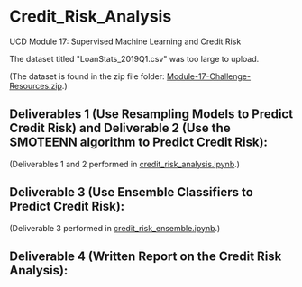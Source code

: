 # Credit_Risk_Analysis
UCD Module 17: Supervised Machine Learning and Credit Risk

The dataset titled "LoanStats_2019Q1.csv" was too large to upload. 

(The dataset is found in the zip file folder: [Module-17-Challenge-Resources.zip](https://2u-data-curriculum-team.s3.amazonaws.com/dataviz-online/module_17/Module-17-Challenge-Resources.zip).)

## Deliverables 1 (Use Resampling Models to Predict Credit Risk) and Deliverable 2 (Use the SMOTEENN algorithm to Predict Credit Risk):

(Deliverables 1 and 2 performed in [credit_risk_analysis.ipynb](https://github.com/michaelfoz/Credit_Risk_Analysis/blob/main/credit_risk_resampling.ipynb).)

## Deliverable 3 (Use Ensemble Classifiers to Predict Credit Risk):

(Deliverable 3 performed in [credit_risk_ensemble.ipynb](https://github.com/michaelfoz/Credit_Risk_Analysis/blob/main/credit_risk_ensemble.ipynb).)

## Deliverable 4 (Written Report on the Credit Risk Analysis):
